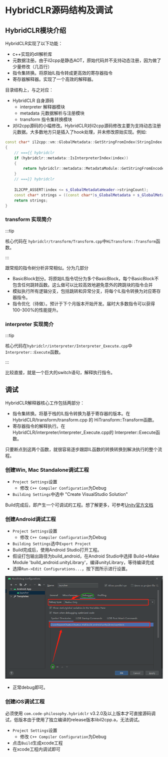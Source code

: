 # HybridCLR源码结构及调试

## HybridCLR模块介绍

HybridCLR实现了以下功能：

- c++实现的dll解析库
- 元数据注册。由于il2cpp是静态AOT，原始代码并不支持动态注册，因为做了少量修改（几百行）
- 指令集转换。将原始IL指令转成更高效的寄存器指令
- 寄存器解释器。实现了一个高效的解释器。

目录结构上，与之对应：

- HybridCLR 自身源码
  - interpreter 解释器模块
  - metadata 元数据解析与注册模块
  - transform 指令集转换模块
- 对il2cpp源码的小幅修改。HybridCLR对il2cpp源码修改主要为支持动态注册元数据。大多数地方只是插入了hook处理，并未修改原始实现。例如:

```cpp
const char* il2cpp::vm::GlobalMetadata::GetStringFromIndex(StringIndex index)
{
    // ==={{ hybridclr
    if (hybridclr::metadata::IsInterpreterIndex(index))
    {
        return hybridclr::metadata::MetadataModule::GetStringFromEncodeIndex(index);
    }
    // ===}} hybridclr

    IL2CPP_ASSERT(index <= s_GlobalMetadataHeader->stringCount);
    const char* strings = ((const char*)s_GlobalMetadata + s_GlobalMetadataHeader->stringOffset) + index;
    return strings;
}
```

### transform 实现简介

:::tip

核心代码在 `hybridclr/transform/Transform.cpp`中`HiTransform::Transform`函数。

:::

跟常规的指令树分析非常相似。分为几部分

- BasicBlock划分。将原始IL指令切分为多个BasicBlock，每个BasicBlock不包含任何跳转函数。这么做可以比较高效地避免意外的跨跳块的指令合并
- 模拟执行所有逻辑分支，包括跳转和异常分支，将每个IL指令转换为对应寄存器指令。
- 指令优化（待做）。预计于下个月版本开始开发。届时大多数指令可以获得100-300%的性能提升。

### interpreter 实现简介

:::tip

核心代码在`hybridclr/interpreter/Interpreter_Execute.cpp`中`Interpreter::Execute`函数。

:::

比较直接，就是一个巨大的switch语句，解释执行指令。

## 调试

HybridCLR解释器核心工作包括两部分：

- 指令集转换。将基于栈的IL指令转换为基于寄存器的版本。在 HybridCLR/transform/transform.cpp 的 HiTransform::Transform函数。
- 寄存器指令的解释执行。在 HybridCLR/interpreter/interpreter_Execute.cpp的 Interpreter::Execute函数。

只要断点到这两个函数，就很容易逐步跟踪IL函数的转换转换到解决执行的整个流程。

### 创建Win, Mac Standalone调试工程

- `Project Settings`设置
  - 修改 `C++ Compiler Configuration`为Debug
- `Building Settings`中选中 "Create VisualStudio Solution"

Build完成后，即产生一个可调试的工程。想了解更多，可参考[Unity官方文档](https://docs.unity3d.com/Manual/uwp-debug-generated-cpp.html)

### 创建Android调试工程

- `Project Settings`设置
  - 修改 `C++ Compiler Configuration`为Debug
- `Building Settings`选中`Export Project`
- Build完成后，使用Android Studio打开工程。
- 假设打包输出路径为build_android，在Android Studio中选择 Build->Make Module 'build_android.unityLibrary'，编译unityLibrary，等待编译完成
- 选择`Run->Edit Configurations...`，按下图所示进行设置。

![android studio debug](/img/hybridclr/android_studio_debug.png)
- 正常debug即可。


### 创建iOS调试工程

必须使用 `com.code-philosophy.hybridclr` v3.2.0及以上版本才可直接源码调试，低版本由于使用了独立编译的release版本libil2cpp.a，无法调试。

- `Project Settings`设置
  - 修改 `C++ Compiler Configuration`为Debug
- 点击`Build`生成xcode工程
- 在xcode工程内调试即可
